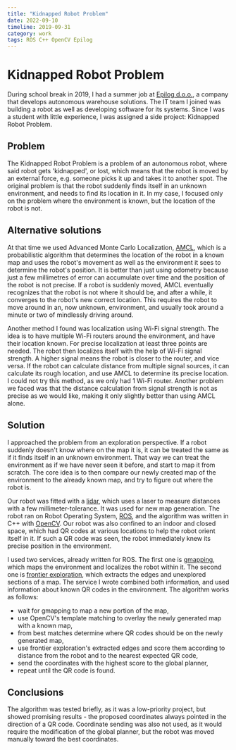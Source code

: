 ```yaml
---
title: "Kidnapped Robot Problem"
date: 2022-09-10
timeline: 2019-09-31
category: work
tags: ROS C++ OpenCV Epilog
---
```


# Kidnapped Robot Problem

During school break in 2019, I had a summer job at [Epilog d.o.o.](https://www.epilog.net/en), a company that develops autonomous warehouse solutions. The IT team I joined was building a robot as well as developing software for its systems. Since I was a student with little experience, I was assigned a side project: Kidnapped Robot Problem.

## Problem

The Kidnapped Robot Problem is a problem of an autonomous robot, where said robot gets 'kidnapped', or lost, which means that the robot is moved by an external force, e.g. someone picks it up and takes it to another spot. The original problem is that the robot suddenly finds itself in an unknown environment, and needs to find its location in it. In my case, I focused only on the problem where the environment is known, but the location of the robot is not.

## Alternative solutions

At that time we used Advanced Monte Carlo Localization, [AMCL](http://wiki.ros.org/amcl), which is a probabilistic algorithm that determines the location of the robot in a known map and uses the robot's movement as well as the environment it sees to determine the robot's position. It is better than just using odometry because just a few millimetres of error can accumulate over time and the position of the robot is not precise. If a robot is suddenly moved, AMCL eventually recognizes that the robot is not where it should be, and after a while, it converges to the robot's new correct location. This requires the robot to move around in an, now unknown, environment, and usually took around a minute or two of mindlessly driving around.

Another method I found was localization using Wi-Fi signal strength. The idea is to have multiple Wi-Fi routers around the environment, and have their location known. For precise localization at least three points are needed. The robot then localizes itself with the help of Wi-Fi signal strength. A higher signal means the robot is closer to the router, and vice versa. If the robot can calculate distance from multiple signal sources, it can calculate its rough location, and use AMCL to determine its precise location. I could not try this method, as we only had 1 Wi-Fi router. Another problem we faced was that the distance calculation from signal strength is not as precise as we would like, making it only slightly better than using AMCL alone.

## Solution

I approached the problem from an exploration perspective. If a robot suddenly doesn't know where on the map it is, it can be treated the same as if it finds itself in an unknown environment. That way we can treat the environment as if we have never seen it before, and start to map it from scratch. The core idea is to then compare our newly created map of the environment to the already known map, and try to figure out where the robot is.

Our robot was fitted with a [lidar](https://en.wikipedia.org/wiki/Lidar), which uses a laser to measure distances with a few millimeter-tolerance. It was used for new map generation. The robot ran on Robot Operating System, [ROS](https://www.ros.org/), and the algorithm was written in C++ with [OpenCV](https://opencv.org/). Our robot was also confined to an indoor and closed space, which had QR codes at various locations to help the robot orient itself in it. If such a QR code was seen, the robot immediately knew its precise position in the environment.

I used two services, already written for ROS. The first one is [gmapping](https://wiki.ros.org/gmapping), which maps the environment and localizes the robot within it. The second one is [frontier exploration](http://wiki.ros.org/frontier_exploration), which extracts the edges and unexplored sections of a map. The service I wrote combined both information, and used information about known QR codes in the environment. The algorithm works as follows:

- wait for gmapping to map a new portion of the map,
- use OpenCV's template matching to overlay the newly generated map with a known map,
- from best matches determine where QR codes should be on the newly generated map,
- use frontier exploration's extracted edges and score them according to distance from the robot and to the nearest expected QR code,
- send the coordinates with the highest score to the global planner,
- repeat until the QR code is found.

## Conclusions

The algorithm was tested briefly, as it was a low-priority project, but showed promising results -  the proposed coordinates always pointed in the direction of a QR code. Coordinate sending was also not used, as it would require the modification of the global planner, but the robot was moved manually toward the best coordinates.

<!--A few modifications to the algorithm were required. I was not an experienced programmer back then, and some refactoring would be needed to make my code more efficient.-->

<!--## Today-->